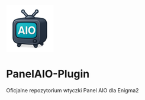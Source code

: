 ![Logo Panelu AIO](logo.png)
# PanelAIO-Plugin
Oficjalne repozytorium wtyczki Panel AIO dla Enigma2
